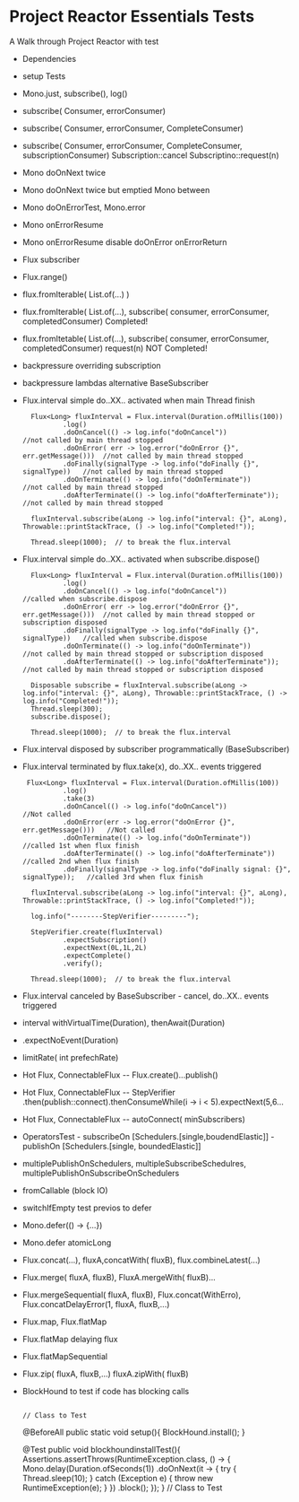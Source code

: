 # Project Reactor Essentials Tests
A Walk through Project Reactor with test


- Dependencies
- setup Tests
- Mono.just, subscribe(), log()
- subscribe( Consumer, errorConsumer)
- subscribe( Consumer, errorConsumer, CompleteConsumer)
- subscribe( Consumer, errorConsumer, CompleteConsumer, subscriptionConsumer)
   Subscription::cancel
   Subscriptino::request(n)
- Mono doOnNext twice
- Mono doOnNext twice but emptied Mono between
- Mono doOnErrorTest, Mono.error
- Mono onErrorResume
- Mono onErrorResume disable doOnError onErrorReturn
- Flux subscriber
- Flux.range()
- flux.fromIterable( List.of(...) )
- flux.fromIterable( List.of(...), subscribe( consumer, errorConsumer, completedConsumer) Completed!
- flux.fromItetable( List.of(...), subscribe( consumer, errorConsumer, completedConsumer) request(n) NOT Completed!
- backpressure overriding subscription
- backpressure lambdas alternative BaseSubscriber
- Flux.interval simple do..XX.. activated when main Thread finish

        Flux<Long> fluxInterval = Flux.interval(Duration.ofMillis(100))
                .log()
                .doOnCancel(() -> log.info("doOnCancel"))                        //not called by main thread stopped
                .doOnError( err -> log.error("doOnError {}", err.getMessage()))  //not called by main thread stopped
                .doFinally(signalType -> log.info("doFinally {}", signalType))   //not called by main thread stopped
                .doOnTerminate(() -> log.info("doOnTerminate"))                  //not called by main thread stopped
                .doAfterTerminate(() -> log.info("doAfterTerminate"));           //not called by main thread stopped

        fluxInterval.subscribe(aLong -> log.info("interval: {}", aLong), Throwable::printStackTrace, () -> log.info("Completed!"));

        Thread.sleep(1000);  // to break the flux.interval

- Flux.interval simple do..XX.. activated when subscribe.dispose()

        Flux<Long> fluxInterval = Flux.interval(Duration.ofMillis(100))
                .log()
                .doOnCancel(() -> log.info("doOnCancel"))                        //called when subscribe.dispose
                .doOnError( err -> log.error("doOnError {}", err.getMessage()))  //not called by main thread stopped or subscription disposed
                .doFinally(signalType -> log.info("doFinally {}", signalType))   //called when subscribe.dispose
                .doOnTerminate(() -> log.info("doOnTerminate"))                  //not called by main thread stopped or subscription disposed
                .doAfterTerminate(() -> log.info("doAfterTerminate"));           //not called by main thread stopped or subscription disposed

        Disposable subscribe = fluxInterval.subscribe(aLong -> log.info("interval: {}", aLong), Throwable::printStackTrace, () -> log.info("Completed!"));
        Thread.sleep(300);
        subscribe.dispose();

        Thread.sleep(1000);  // to break the flux.interval

- Flux.interval disposed by subscriber programmatically (BaseSubscriber)
- Flux.interval terminated by flux.take(x), do..XX.. events triggered

       Flux<Long> fluxInterval = Flux.interval(Duration.ofMillis(100))
                .log()
                .take(3)
                .doOnCancel(() -> log.info("doOnCancel"))                        //Not called
                .doOnError(err -> log.error("doOnError {}", err.getMessage()))   //Not called
                .doOnTerminate(() -> log.info("doOnTerminate"))                           //called 1st when flux finish
                .doAfterTerminate(() -> log.info("doAfterTerminate"))                     //called 2nd when flux finish
                .doFinally(signalType -> log.info("doFinally signal: {}", signalType));   //called 3rd when flux finish

        fluxInterval.subscribe(aLong -> log.info("interval: {}", aLong), Throwable::printStackTrace, () -> log.info("Completed!"));

        log.info("--------StepVerifier---------");

        StepVerifier.create(fluxInterval)
                .expectSubscription()
                .expectNext(0L,1L,2L)
                .expectComplete()
                .verify();

        Thread.sleep(1000);  // to break the flux.interval

- Flux.interval canceled by BaseSubscriber - cancel, do..XX.. events triggered
- interval withVirtualTime(Duration), thenAwait(Duration)
- .expectNoEvent(Duration)
- limitRate( int prefechRate)
- Hot Flux, ConnectableFlux<T> -- Flux.create()...publish()
- Hot Flux, ConnectableFlux<T> -- StepVerifier .then(publish::connect).thenConsumeWhile(i -> i < 5).expectNext(5,6...
- Hot Flux, ConnectableFlux<T> -- autoConnect( minSubscribers)
- OperatorsTest - subscribeOn [Schedulers.[single,boudendElastic]] - publishOn [Schedulers.[single, boundedElastic]]
- multiplePublishOnSchedulers, multipleSubscribeSchedulres, multiplePublishOnSubscribeOnSchedulers
- fromCallable (block IO)
- switchIfEmpty test previos to defer
- Mono.defer(() -> {...})
- Mono.defer atomicLong
- Flux.concat(...), fluxA,concatWith( fluxB), flux.combineLatest(...)
- Flux.merge( fluxA, fluxB), FluxA.mergeWith( fluxB)...
- Flux.mergeSequential( fluxA, fluxB), Flux.concat(WithErro), Flux.concatDelayError(1, fluxA, fluxB,...)
- Flux.map, Flux.flatMap
- Flux.flatMap delaying flux
- Flux.flatMapSequential
- Flux.zip( fluxA, fluxB,...) fluxA.zipWith( fluxB)
- BlockHound to test if code has blocking calls

                                                                                        // Class to Test
    @BeforeAll
    public  static void setup(){
        BlockHound.install();
    }

    @Test
    public void blockhoundinstallTest(){
        Assertions.assertThrows(RuntimeException.class, () -> {
        Mono.delay(Duration.ofSeconds(1))
                .doOnNext(it -> {
                    try {
                        Thread.sleep(10);
                    }
                    catch (Exception e) {
                        throw new RuntimeException(e);
                    }
                })
                .block();
        });
    }                                                                                    // Class to Test
